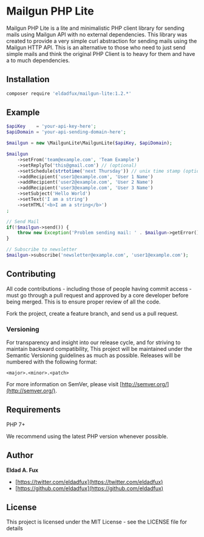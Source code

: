 # Mailgun PHP Lite

Mailgun PHP Lite is a lite and minimalistic PHP client library for sending mails using Mailgun API with no external dependencies.
This library was created to provide a very simple curl abstraction for sending mails using the Mailgun HTTP API.
This is an alternative to those who need to just send simple mails and think the original PHP Client is to heavy for them and have a to much dependencies.

## Installation

```bash
composer require 'eldadfux/mailgun-lite:1.2.*'
```

## Example

```php
$apiKey    = 'your-api-key-here';
$apiDomain = 'your-api-sending-domain-here';

$mailgun = new \MailgunLite\MailgunLite($apiKey, $apiDomain);

$mailgun
    ->setFrom('team@example.com', 'Team Example')
    ->setReplyTo('this@gmail.com') // (optional)
    ->setSchedule(strtotime('next Thursday')) // unix time stamp (optional)
    ->addRecipient('user1@example.com', 'User 1 Name')
    ->addRecipient('user2@example.com', 'User 2 Name')
    ->addRecipient('user3@example.com', 'User 3 Name')
    ->setSubject('Hello World')
    ->setText('I am a string')
    ->setHTML('<b>I am a string</b>')
;

// Send Mail
if(!$mailgun->send()) {
    throw new Exception('Problem sending mail: ' . $mailgun->getError());
}

// Subscribe to newsletter
$mailgun->subscribe('newsletter@example.com', 'user1@example.com');

```

## Contributing

All code contributions - including those of people having commit access - must go through a pull request and approved by a core developer before being merged. This is to ensure proper review of all the code.

Fork the project, create a feature branch, and send us a pull request.


### Versioning

For transparency and insight into our release cycle, and for striving to maintain backward compatibility, This project will be maintained under the Semantic Versioning guidelines as much as possible. Releases will be numbered with the following format:

`<major>.<minor>.<patch>`

For more information on SemVer, please visit [http://semver.org/](http://semver.org/).


## Requirements

PHP 7+

We recommend using the latest PHP version whenever possible.

## Author

**Eldad A. Fux**

+ [https://twitter.com/eldadfux](https://twitter.com/eldadfux)
+ [https://github.com/eldadfux](https://github.com/eldadfux)

## License

This project is licensed under the MIT License - see the LICENSE file for details
